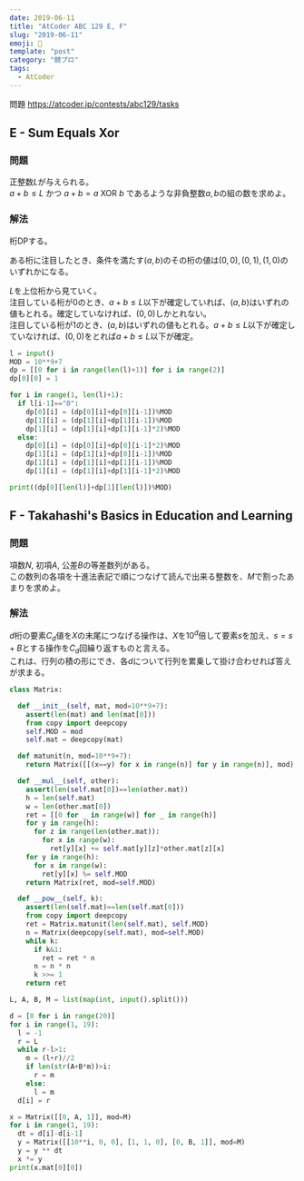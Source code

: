 ```yaml
---
date: 2019-06-11
title: "AtCoder ABC 129 E, F"
slug: "2019-06-11"
emoji: 🐎
template: "post"
category: "競プロ"
tags:
  - AtCoder
---
```


問題 <https://atcoder.jp/contests/abc129/tasks>

## E - Sum Equals Xor

### 問題

正整数$L$が与えられる。  
$a+b\leq L$ かつ $a+b=a\textrm{ XOR }b$ であるような非負整数$a, b$の組の数を求めよ。

### 解法

桁DPする。

ある桁に注目したとき、条件を満たす$(a,b)$のその桁の値は$(0, 0), (0, 1), (1, 0)$のいずれかになる。

$L$を上位桁から見ていく。  
注目している桁が0のとき、$a+b\leq L$以下が確定していれば、$(a,b)$はいずれの値もとれる。確定していなければ、$(0, 0)$しかとれない。  
注目している桁が1のとき、$(a,b)$はいずれの値もとれる。$a+b\leq L$以下が確定していなければ、$(0, 0)$をとれば$a+b\leq L$以下が確定。

```python
l = input()
MOD = 10**9+7
dp = [[0 for i in range(len(l)+1)] for i in range(2)]
dp[0][0] = 1

for i in range(1, len(l)+1):
  if l[i-1]=="0":
    dp[0][i] = (dp[0][i]+dp[0][i-1])%MOD
    dp[1][i] = (dp[1][i]+dp[1][i-1])%MOD
    dp[1][i] = (dp[1][i]+dp[1][i-1]*2)%MOD
  else:
    dp[0][i] = (dp[0][i]+dp[0][i-1]*2)%MOD
    dp[1][i] = (dp[1][i]+dp[0][i-1])%MOD
    dp[1][i] = (dp[1][i]+dp[1][i-1])%MOD
    dp[1][i] = (dp[1][i]+dp[1][i-1]*2)%MOD

print((dp[0][len(l)]+dp[1][len(l)])%MOD)
```

## F - Takahashi's Basics in Education and Learning

### 問題

項数$N$, 初項$A$, 公差$B$の等差数列がある。  
この数列の各項を十進法表記で順につなげて読んで出来る整数を、$M$で割ったあまりを求めよ。

### 解法

$d$桁の要素$C_d$値を$X$の末尾につなげる操作は、$X$を$10^d$倍して要素$s$を加え、$s=s+B$とする操作を$C_d$回繰り返すものと言える。  
これは、行列の積の形にでき、各$d$について行列を累乗して掛け合わせれば答えが求まる。

```python
class Matrix:

  def __init__(self, mat, mod=10**9+7):
    assert(len(mat) and len(mat[0]))
    from copy import deepcopy
    self.MOD = mod
    self.mat = deepcopy(mat)

  def matunit(n, mod=10**9+7):
    return Matrix([[(x==y) for x in range(n)] for y in range(n)], mod)

  def __mul__(self, other):
    assert(len(self.mat[0])==len(other.mat))
    h = len(self.mat)
    w = len(other.mat[0])
    ret = [[0 for _ in range(w)] for _ in range(h)]
    for y in range(h):
      for z in range(len(other.mat)):
        for x in range(w):
          ret[y][x] += self.mat[y][z]*other.mat[z][x]
    for y in range(h):
      for x in range(w):
        ret[y][x] %= self.MOD
    return Matrix(ret, mod=self.MOD)

  def __pow__(self, k):
    assert(len(self.mat)==len(self.mat[0]))
    from copy import deepcopy
    ret = Matrix.matunit(len(self.mat), self.MOD)
    n = Matrix(deepcopy(self.mat), mod=self.MOD)
    while k:
      if k&1:
        ret = ret * n
      n = n * n
      k >>= 1
    return ret

L, A, B, M = list(map(int, input().split()))

d = [0 for i in range(20)]
for i in range(1, 19):
  l = -1
  r = L
  while r-l>1:
    m = (l+r)//2
    if len(str(A+B*m))>i:
      r = m
    else:
      l = m
  d[i] = r

x = Matrix([[0, A, 1]], mod=M)
for i in range(1, 19):
  dt = d[i]-d[i-1]
  y = Matrix([[10**i, 0, 0], [1, 1, 0], [0, B, 1]], mod=M)
  y = y ** dt
  x *= y
print(x.mat[0][0])
```
